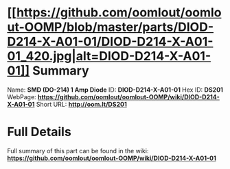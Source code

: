 
[[https://github.com/oomlout/oomlout-OOMP/blob/master/parts/DIOD-D214-X-A01-01/DIOD-D214-X-A01-01_420.jpg|alt=DIOD-D214-X-A01-01]] 
Summary
=================

Name: __SMD (DO-214) 1 Amp Diode__
ID: __DIOD-D214-X-A01-01__
Hex ID: __DS201__
WebPage: __https://github.com/oomlout/oomlout-OOMP/wiki/DIOD-D214-X-A01-01__
Short URL: __http://oom.lt/DS201__

Full Details
==========================
Full summary of this part can be found in the wiki:   
__https://github.com/oomlout/oomlout-OOMP/wiki/DIOD-D214-X-A01-01__   

